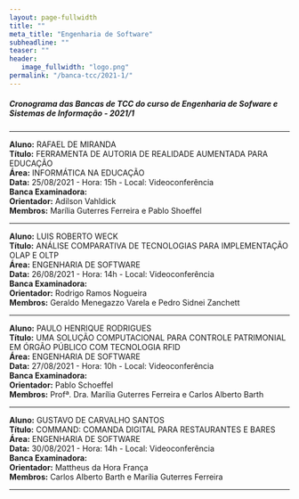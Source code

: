 ```yaml
---
layout: page-fullwidth
title: ""
meta_title: "Engenharia de Software"
subheadline: ""
teaser: ""
header:
   image_fullwidth: "logo.png"
permalink: "/banca-tcc/2021-1/"
---
```


##### **Cronograma das Bancas de TCC do curso de Engenharia de Sofware e Sistemas de Informação - 2021/1**

<hr>

**Aluno:** RAFAEL DE MIRANDA
<br>
**Título:** FERRAMENTA DE AUTORIA DE REALIDADE AUMENTADA PARA EDUCAÇÃO
<br>
**Área:** INFORMÁTICA NA EDUCAÇÃO
<br>
**Data:** 25/08/2021        -  Hora: 15h           - Local: Videoconferência
<br>
**Banca Examinadora:**
<br>
**Orientador:** Adilson Vahldick
<br>
**Membros:** Marília Guterres Ferreira e Pablo Shoeffel

<hr>

**Aluno:** LUIS ROBERTO WECK
<br>
**Título:** ANÁLISE COMPARATIVA DE TECNOLOGIAS PARA IMPLEMENTAÇÃO OLAP E OLTP
<br>
**Área:** ENGENHARIA DE SOFTWARE
<br>
**Data:** 26/08/2021        - Hora: 14h        - Local: Videoconferência
<br>
**Banca Examinadora:**
<br>
**Orientador:** Rodrigo Ramos Nogueira
<br>
**Membros:** Geraldo Menegazzo Varela e Pedro Sidnei Zanchett

<hr>

**Aluno:** PAULO HENRIQUE RODRIGUES
<br>
**Título:** UMA SOLUÇÃO COMPUTACIONAL PARA CONTROLE PATRIMONIAL EM ÓRGÃO PÚBLICO COM TECNOLOGIA RFID
<br>
**Área:** ENGENHARIA DE SOFTWARE
<br>
**Data:** 27/08/2021        - Hora: 10h        - Local: Videoconferência
<br>
**Banca Examinadora:**
<br>
**Orientador:** Pablo Schoeffel
<br>
**Membros:** Profª. Dra. Marília Guterres Ferreira e Carlos Alberto Barth

<hr>

**Aluno:** GUSTAVO DE CARVALHO SANTOS
<br>
**Título:** COMMAND: COMANDA DIGITAL PARA RESTAURANTES E BARES
<br>
**Área:** ENGENHARIA DE SOFTWARE
<br>
**Data:** 30/08/2021       - Hora: 14h       - Local: Videoconferência
<br>
**Banca Examinadora:**
<br>
**Orientador:** Mattheus da Hora França
<br>
**Membros:** Carlos Alberto Barth e Marília Guterres Ferreira

<hr>